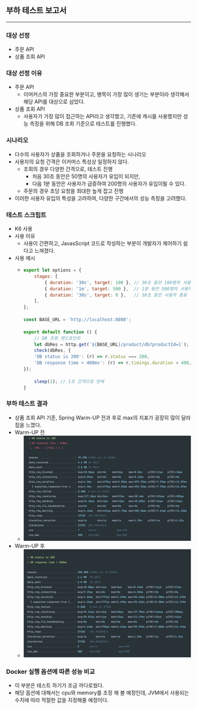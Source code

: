 ## 부하 테스트 보고서

---

### 대상 선정
- 주문 API
- 상품 조회 API

### 대상 선정 이유
- 주문 API
  - 이머커스의 가장 중요한 부분이고, 병목이 가장 많이 생기는 부분이라 생각해서 해당 API를 대상으로 삼았다.
- 상품 조회 API
  - 사용자가 가장 많이 접근하는 API라고 생각했고, 기존에 캐시를 사용했지만 성능 측정을 위해 DB 조회 기준으로 테스트를 진행했다. 

### 시나리오
- 다수의 사용자가 상품을 조회하거나 주문을 요청하는 시나리오
- 사용자의 요청 간격은 이커머스 특성상 일정하지 않다.
  - 조회의 경우 다양한 간격으로, 테스트 진행
    - 처음 30초 동안은 50명의 사용자가 유입이 되지만,
    - 다음 1분 동안은 사용자가 급증하여 200명의 사용자가 유입이될 수 있다.
  - 주문의 경우 초당 요청을 최대한 높게 잡고 진행 
- 이러한 사용자 유입의 특성을 고려하여, 다양한 구간에서의 성능 측정을 고려했다.

### 테스트 스크립트
- K6 사용
- 사용 이유
  - 사용이 간편하고, JavasScript 코드로 작성하는 부분이 개발자가 제어하기 쉽다고 느껴졌다.
- 사용 예시
  - ```javascript
    export let options = {
        stages: [
            { duration: '30s', target: 100 }, // 30초 동안 100명의 사용자
            { duration: '1m', target: 500 },  // 1분 동안 500명의 사용자
            { duration: '30s', target: 0 },   // 30초 동안 사용자 종료
        ],
    };

    const BASE_URL = 'http://localhost:8080';

    export default function () {
        // DB 조회 엔드포인트
        let dbRes = http.get(`${BASE_URL}/product/db?productId=1`);
        check(dbRes, {
        'DB status is 200': (r) => r.status === 200,
        'DB response time < 400ms': (r) => r.timings.duration < 400,
    });
    
        sleep(1); // 1초 간격으로 반복
    }
    ```

### 부하 테스트 결과
- 상품 조회 API 기준, Spring Warm-UP 전과 후로 max의 지표가 굉장히 많이 달라짐을 느꼈다.
- Warm-UP 전
  - ![before_warm_up.png](/docs/perf/before_warm_up.png)
- Warm-UP 후
    - ![after_warm_up.png](/docs/perf/after_warm_up.png)

### Docker 실행 옵션에 따른 성능 비교
  - 이 부분은 테스트 하기가 조금 까다로웠다.
  - 해당 옵션에 대해서는 cpu와 memory를 조정 해 볼 예정인데, JVM에서 사용되는 수치에 따라 적절한 값을 지정해줄 예정이다.
    